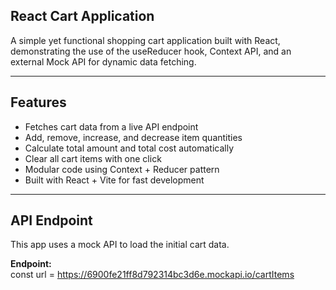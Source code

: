 ## React Cart Application

A simple yet functional shopping cart application built with React, demonstrating the use of the useReducer hook, Context API, and an external Mock API for dynamic data fetching.

---

## Features

- Fetches cart data from a live API endpoint
- Add, remove, increase, and decrease item quantities
- Calculate total amount and total cost automatically
- Clear all cart items with one click
- Modular code using Context + Reducer pattern
- Built with React + Vite for fast development

---

## API Endpoint

This app uses a mock API to load the initial cart data.

**Endpoint:**  
const url = https://6900fe21ff8d792314bc3d6e.mockapi.io/cartItems
